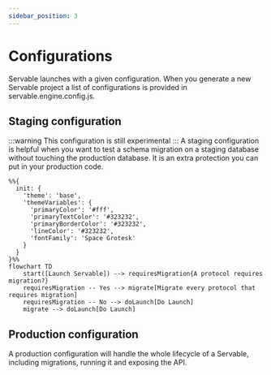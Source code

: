 ```yaml
---
sidebar_position: 3
---
```


# Configurations
Servable launches with a given configuration. When you generate a new Servable project a list of configurations is provided in servable.engine.config.js.

## Staging configuration
:::warning
This configuration is still experimental
:::
A staging configuration is helpful when you want to test a schema migration on a staging database without touching the production database. It is an extra protection you can put in your production code.

```mermaid
%%{
  init: {
    'theme': 'base',
    'themeVariables': {
      'primaryColor': '#fff',
      'primaryTextColor': '#323232',
      'primaryBorderColor': '#323232',
      'lineColor': '#323232',
      'fontFamily': 'Space Grotesk'
    }
  }
}%%
flowchart TD
    start([Launch Servable]) --> requiresMigration{A protocol requires migration?} 
    requiresMigration -- Yes --> migrate[Migrate every protocol that requires migration]
    requiresMigration -- No --> doLaunch[Do Launch]
    migrate --> doLaunch[Do Launch]
```

## Production configuration
A production configuration will handle the whole lifecycle of a Servable, including migrations, running it and exposing the API. 